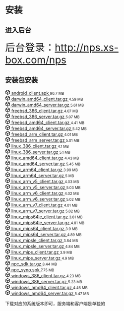 # 安装
## 进入后台
<font size="6">后台登录：http://nps.xs-box.com/nps </font>

## 安装包安装
 <div class="Box Box--condensed mt-3">
      <div>
          <div class="d-flex flex-justify-between flex-items-center py-1 py-md-2 Box-body px-2">
            <a href="https://github.com/ehang-io/nps/releases/download/v0.26.10/android_client.apk" rel="nofollow" class="d-flex flex-items-center min-width-0">
              <svg aria-hidden="true" height="16" viewBox="0 0 16 16" version="1.1" width="16" data-view-component="true" class="octicon octicon-package flex-shrink-0 color-icon-secondary">
    <path fill-rule="evenodd" d="M8.878.392a1.75 1.75 0 00-1.756 0l-5.25 3.045A1.75 1.75 0 001 4.951v6.098c0 .624.332 1.2.872 1.514l5.25 3.045a1.75 1.75 0 001.756 0l5.25-3.045c.54-.313.872-.89.872-1.514V4.951c0-.624-.332-1.2-.872-1.514L8.878.392zM7.875 1.69a.25.25 0 01.25 0l4.63 2.685L8 7.133 3.245 4.375l4.63-2.685zM2.5 5.677v5.372c0 .09.047.171.125.216l4.625 2.683V8.432L2.5 5.677zm6.25 8.271l4.625-2.683a.25.25 0 00.125-.216V5.677L8.75 8.432v5.516z"></path>
</svg>
              <span class="pl-2 flex-auto min-width-0 text-bold">android_client.apk</span>
            </a>
            <small class="pl-2 color-text-secondary flex-shrink-0">90.7 MB</small>
          </div>
          <div class="d-flex flex-justify-between flex-items-center py-1 py-md-2 Box-body px-2">
            <a href="https://github.com/ehang-io/nps/releases/download/v0.26.10/darwin_amd64_client.tar.gz" rel="nofollow" class="d-flex flex-items-center min-width-0">
              <svg aria-hidden="true" height="16" viewBox="0 0 16 16" version="1.1" width="16" data-view-component="true" class="octicon octicon-package flex-shrink-0 color-icon-secondary">
    <path fill-rule="evenodd" d="M8.878.392a1.75 1.75 0 00-1.756 0l-5.25 3.045A1.75 1.75 0 001 4.951v6.098c0 .624.332 1.2.872 1.514l5.25 3.045a1.75 1.75 0 001.756 0l5.25-3.045c.54-.313.872-.89.872-1.514V4.951c0-.624-.332-1.2-.872-1.514L8.878.392zM7.875 1.69a.25.25 0 01.25 0l4.63 2.685L8 7.133 3.245 4.375l4.63-2.685zM2.5 5.677v5.372c0 .09.047.171.125.216l4.625 2.683V8.432L2.5 5.677zm6.25 8.271l4.625-2.683a.25.25 0 00.125-.216V5.677L8.75 8.432v5.516z"></path>
</svg>
              <span class="pl-2 flex-auto min-width-0 text-bold">darwin_amd64_client.tar.gz</span>
            </a>
            <small class="pl-2 color-text-secondary flex-shrink-0">4.59 MB</small>
          </div>
          <div class="d-flex flex-justify-between flex-items-center py-1 py-md-2 Box-body px-2">
            <a href="https://github.com/ehang-io/nps/releases/download/v0.26.10/darwin_amd64_server.tar.gz" rel="nofollow" class="d-flex flex-items-center min-width-0">
              <svg aria-hidden="true" height="16" viewBox="0 0 16 16" version="1.1" width="16" data-view-component="true" class="octicon octicon-package flex-shrink-0 color-icon-secondary">
    <path fill-rule="evenodd" d="M8.878.392a1.75 1.75 0 00-1.756 0l-5.25 3.045A1.75 1.75 0 001 4.951v6.098c0 .624.332 1.2.872 1.514l5.25 3.045a1.75 1.75 0 001.756 0l5.25-3.045c.54-.313.872-.89.872-1.514V4.951c0-.624-.332-1.2-.872-1.514L8.878.392zM7.875 1.69a.25.25 0 01.25 0l4.63 2.685L8 7.133 3.245 4.375l4.63-2.685zM2.5 5.677v5.372c0 .09.047.171.125.216l4.625 2.683V8.432L2.5 5.677zm6.25 8.271l4.625-2.683a.25.25 0 00.125-.216V5.677L8.75 8.432v5.516z"></path>
</svg>
              <span class="pl-2 flex-auto min-width-0 text-bold">darwin_amd64_server.tar.gz</span>
            </a>
            <small class="pl-2 color-text-secondary flex-shrink-0">5.61 MB</small>
          </div>
          <div class="d-flex flex-justify-between flex-items-center py-1 py-md-2 Box-body px-2">
            <a href="https://github.com/ehang-io/nps/releases/download/v0.26.10/freebsd_386_client.tar.gz" rel="nofollow" class="d-flex flex-items-center min-width-0">
              <svg aria-hidden="true" height="16" viewBox="0 0 16 16" version="1.1" width="16" data-view-component="true" class="octicon octicon-package flex-shrink-0 color-icon-secondary">
    <path fill-rule="evenodd" d="M8.878.392a1.75 1.75 0 00-1.756 0l-5.25 3.045A1.75 1.75 0 001 4.951v6.098c0 .624.332 1.2.872 1.514l5.25 3.045a1.75 1.75 0 001.756 0l5.25-3.045c.54-.313.872-.89.872-1.514V4.951c0-.624-.332-1.2-.872-1.514L8.878.392zM7.875 1.69a.25.25 0 01.25 0l4.63 2.685L8 7.133 3.245 4.375l4.63-2.685zM2.5 5.677v5.372c0 .09.047.171.125.216l4.625 2.683V8.432L2.5 5.677zm6.25 8.271l4.625-2.683a.25.25 0 00.125-.216V5.677L8.75 8.432v5.516z"></path>
</svg>
              <span class="pl-2 flex-auto min-width-0 text-bold">freebsd_386_client.tar.gz</span>
            </a>
            <small class="pl-2 color-text-secondary flex-shrink-0">4.07 MB</small>
          </div>
          <div class="d-flex flex-justify-between flex-items-center py-1 py-md-2 Box-body px-2">
            <a href="https://github.com/ehang-io/nps/releases/download/v0.26.10/freebsd_386_server.tar.gz" rel="nofollow" class="d-flex flex-items-center min-width-0">
              <svg aria-hidden="true" height="16" viewBox="0 0 16 16" version="1.1" width="16" data-view-component="true" class="octicon octicon-package flex-shrink-0 color-icon-secondary">
    <path fill-rule="evenodd" d="M8.878.392a1.75 1.75 0 00-1.756 0l-5.25 3.045A1.75 1.75 0 001 4.951v6.098c0 .624.332 1.2.872 1.514l5.25 3.045a1.75 1.75 0 001.756 0l5.25-3.045c.54-.313.872-.89.872-1.514V4.951c0-.624-.332-1.2-.872-1.514L8.878.392zM7.875 1.69a.25.25 0 01.25 0l4.63 2.685L8 7.133 3.245 4.375l4.63-2.685zM2.5 5.677v5.372c0 .09.047.171.125.216l4.625 2.683V8.432L2.5 5.677zm6.25 8.271l4.625-2.683a.25.25 0 00.125-.216V5.677L8.75 8.432v5.516z"></path>
</svg>
              <span class="pl-2 flex-auto min-width-0 text-bold">freebsd_386_server.tar.gz</span>
            </a>
            <small class="pl-2 color-text-secondary flex-shrink-0">5.07 MB</small>
          </div>
          <div class="d-flex flex-justify-between flex-items-center py-1 py-md-2 Box-body px-2">
            <a href="https://github.com/ehang-io/nps/releases/download/v0.26.10/freebsd_amd64_client.tar.gz" rel="nofollow" class="d-flex flex-items-center min-width-0">
              <svg aria-hidden="true" height="16" viewBox="0 0 16 16" version="1.1" width="16" data-view-component="true" class="octicon octicon-package flex-shrink-0 color-icon-secondary">
    <path fill-rule="evenodd" d="M8.878.392a1.75 1.75 0 00-1.756 0l-5.25 3.045A1.75 1.75 0 001 4.951v6.098c0 .624.332 1.2.872 1.514l5.25 3.045a1.75 1.75 0 001.756 0l5.25-3.045c.54-.313.872-.89.872-1.514V4.951c0-.624-.332-1.2-.872-1.514L8.878.392zM7.875 1.69a.25.25 0 01.25 0l4.63 2.685L8 7.133 3.245 4.375l4.63-2.685zM2.5 5.677v5.372c0 .09.047.171.125.216l4.625 2.683V8.432L2.5 5.677zm6.25 8.271l4.625-2.683a.25.25 0 00.125-.216V5.677L8.75 8.432v5.516z"></path>
</svg>
              <span class="pl-2 flex-auto min-width-0 text-bold">freebsd_amd64_client.tar.gz</span>
            </a>
            <small class="pl-2 color-text-secondary flex-shrink-0">4.41 MB</small>
          </div>
          <div class="d-flex flex-justify-between flex-items-center py-1 py-md-2 Box-body px-2">
            <a href="https://github.com/ehang-io/nps/releases/download/v0.26.10/freebsd_amd64_server.tar.gz" rel="nofollow" class="d-flex flex-items-center min-width-0">
              <svg aria-hidden="true" height="16" viewBox="0 0 16 16" version="1.1" width="16" data-view-component="true" class="octicon octicon-package flex-shrink-0 color-icon-secondary">
    <path fill-rule="evenodd" d="M8.878.392a1.75 1.75 0 00-1.756 0l-5.25 3.045A1.75 1.75 0 001 4.951v6.098c0 .624.332 1.2.872 1.514l5.25 3.045a1.75 1.75 0 001.756 0l5.25-3.045c.54-.313.872-.89.872-1.514V4.951c0-.624-.332-1.2-.872-1.514L8.878.392zM7.875 1.69a.25.25 0 01.25 0l4.63 2.685L8 7.133 3.245 4.375l4.63-2.685zM2.5 5.677v5.372c0 .09.047.171.125.216l4.625 2.683V8.432L2.5 5.677zm6.25 8.271l4.625-2.683a.25.25 0 00.125-.216V5.677L8.75 8.432v5.516z"></path>
</svg>
              <span class="pl-2 flex-auto min-width-0 text-bold">freebsd_amd64_server.tar.gz</span>
            </a>
            <small class="pl-2 color-text-secondary flex-shrink-0">5.42 MB</small>
          </div>
          <div class="d-flex flex-justify-between flex-items-center py-1 py-md-2 Box-body px-2">
            <a href="https://github.com/ehang-io/nps/releases/download/v0.26.10/freebsd_arm_client.tar.gz" rel="nofollow" class="d-flex flex-items-center min-width-0">
              <svg aria-hidden="true" height="16" viewBox="0 0 16 16" version="1.1" width="16" data-view-component="true" class="octicon octicon-package flex-shrink-0 color-icon-secondary">
    <path fill-rule="evenodd" d="M8.878.392a1.75 1.75 0 00-1.756 0l-5.25 3.045A1.75 1.75 0 001 4.951v6.098c0 .624.332 1.2.872 1.514l5.25 3.045a1.75 1.75 0 001.756 0l5.25-3.045c.54-.313.872-.89.872-1.514V4.951c0-.624-.332-1.2-.872-1.514L8.878.392zM7.875 1.69a.25.25 0 01.25 0l4.63 2.685L8 7.133 3.245 4.375l4.63-2.685zM2.5 5.677v5.372c0 .09.047.171.125.216l4.625 2.683V8.432L2.5 5.677zm6.25 8.271l4.625-2.683a.25.25 0 00.125-.216V5.677L8.75 8.432v5.516z"></path>
</svg>
              <span class="pl-2 flex-auto min-width-0 text-bold">freebsd_arm_client.tar.gz</span>
            </a>
            <small class="pl-2 color-text-secondary flex-shrink-0">4.01 MB</small>
          </div>
          <div class="d-flex flex-justify-between flex-items-center py-1 py-md-2 Box-body px-2">
            <a href="https://github.com/ehang-io/nps/releases/download/v0.26.10/freebsd_arm_server.tar.gz" rel="nofollow" class="d-flex flex-items-center min-width-0">
              <svg aria-hidden="true" height="16" viewBox="0 0 16 16" version="1.1" width="16" data-view-component="true" class="octicon octicon-package flex-shrink-0 color-icon-secondary">
    <path fill-rule="evenodd" d="M8.878.392a1.75 1.75 0 00-1.756 0l-5.25 3.045A1.75 1.75 0 001 4.951v6.098c0 .624.332 1.2.872 1.514l5.25 3.045a1.75 1.75 0 001.756 0l5.25-3.045c.54-.313.872-.89.872-1.514V4.951c0-.624-.332-1.2-.872-1.514L8.878.392zM7.875 1.69a.25.25 0 01.25 0l4.63 2.685L8 7.133 3.245 4.375l4.63-2.685zM2.5 5.677v5.372c0 .09.047.171.125.216l4.625 2.683V8.432L2.5 5.677zm6.25 8.271l4.625-2.683a.25.25 0 00.125-.216V5.677L8.75 8.432v5.516z"></path>
</svg>
              <span class="pl-2 flex-auto min-width-0 text-bold">freebsd_arm_server.tar.gz</span>
            </a>
            <small class="pl-2 color-text-secondary flex-shrink-0">5.01 MB</small>
          </div>
          <div class="d-flex flex-justify-between flex-items-center py-1 py-md-2 Box-body px-2">
            <a href="https://github.com/ehang-io/nps/releases/download/v0.26.10/linux_386_client.tar.gz" rel="nofollow" class="d-flex flex-items-center min-width-0">
              <svg aria-hidden="true" height="16" viewBox="0 0 16 16" version="1.1" width="16" data-view-component="true" class="octicon octicon-package flex-shrink-0 color-icon-secondary">
    <path fill-rule="evenodd" d="M8.878.392a1.75 1.75 0 00-1.756 0l-5.25 3.045A1.75 1.75 0 001 4.951v6.098c0 .624.332 1.2.872 1.514l5.25 3.045a1.75 1.75 0 001.756 0l5.25-3.045c.54-.313.872-.89.872-1.514V4.951c0-.624-.332-1.2-.872-1.514L8.878.392zM7.875 1.69a.25.25 0 01.25 0l4.63 2.685L8 7.133 3.245 4.375l4.63-2.685zM2.5 5.677v5.372c0 .09.047.171.125.216l4.625 2.683V8.432L2.5 5.677zm6.25 8.271l4.625-2.683a.25.25 0 00.125-.216V5.677L8.75 8.432v5.516z"></path>
</svg>
              <span class="pl-2 flex-auto min-width-0 text-bold">linux_386_client.tar.gz</span>
            </a>
            <small class="pl-2 color-text-secondary flex-shrink-0">4.1 MB</small>
          </div>
          <div class="d-flex flex-justify-between flex-items-center py-1 py-md-2 Box-body px-2">
            <a href="https://github.com/ehang-io/nps/releases/download/v0.26.10/linux_386_server.tar.gz" rel="nofollow" class="d-flex flex-items-center min-width-0">
              <svg aria-hidden="true" height="16" viewBox="0 0 16 16" version="1.1" width="16" data-view-component="true" class="octicon octicon-package flex-shrink-0 color-icon-secondary">
    <path fill-rule="evenodd" d="M8.878.392a1.75 1.75 0 00-1.756 0l-5.25 3.045A1.75 1.75 0 001 4.951v6.098c0 .624.332 1.2.872 1.514l5.25 3.045a1.75 1.75 0 001.756 0l5.25-3.045c.54-.313.872-.89.872-1.514V4.951c0-.624-.332-1.2-.872-1.514L8.878.392zM7.875 1.69a.25.25 0 01.25 0l4.63 2.685L8 7.133 3.245 4.375l4.63-2.685zM2.5 5.677v5.372c0 .09.047.171.125.216l4.625 2.683V8.432L2.5 5.677zm6.25 8.271l4.625-2.683a.25.25 0 00.125-.216V5.677L8.75 8.432v5.516z"></path>
</svg>
              <span class="pl-2 flex-auto min-width-0 text-bold">linux_386_server.tar.gz</span>
            </a>
            <small class="pl-2 color-text-secondary flex-shrink-0">5.1 MB</small>
          </div>
          <div class="d-flex flex-justify-between flex-items-center py-1 py-md-2 Box-body px-2">
            <a href="https://github.com/ehang-io/nps/releases/download/v0.26.10/linux_amd64_client.tar.gz" rel="nofollow" class="d-flex flex-items-center min-width-0">
              <svg aria-hidden="true" height="16" viewBox="0 0 16 16" version="1.1" width="16" data-view-component="true" class="octicon octicon-package flex-shrink-0 color-icon-secondary">
    <path fill-rule="evenodd" d="M8.878.392a1.75 1.75 0 00-1.756 0l-5.25 3.045A1.75 1.75 0 001 4.951v6.098c0 .624.332 1.2.872 1.514l5.25 3.045a1.75 1.75 0 001.756 0l5.25-3.045c.54-.313.872-.89.872-1.514V4.951c0-.624-.332-1.2-.872-1.514L8.878.392zM7.875 1.69a.25.25 0 01.25 0l4.63 2.685L8 7.133 3.245 4.375l4.63-2.685zM2.5 5.677v5.372c0 .09.047.171.125.216l4.625 2.683V8.432L2.5 5.677zm6.25 8.271l4.625-2.683a.25.25 0 00.125-.216V5.677L8.75 8.432v5.516z"></path>
</svg>
              <span class="pl-2 flex-auto min-width-0 text-bold">linux_amd64_client.tar.gz</span>
            </a>
            <small class="pl-2 color-text-secondary flex-shrink-0">4.43 MB</small>
          </div>
          <div class="d-flex flex-justify-between flex-items-center py-1 py-md-2 Box-body px-2">
            <a href="https://github.com/ehang-io/nps/releases/download/v0.26.10/linux_amd64_server.tar.gz" rel="nofollow" class="d-flex flex-items-center min-width-0">
              <svg aria-hidden="true" height="16" viewBox="0 0 16 16" version="1.1" width="16" data-view-component="true" class="octicon octicon-package flex-shrink-0 color-icon-secondary">
    <path fill-rule="evenodd" d="M8.878.392a1.75 1.75 0 00-1.756 0l-5.25 3.045A1.75 1.75 0 001 4.951v6.098c0 .624.332 1.2.872 1.514l5.25 3.045a1.75 1.75 0 001.756 0l5.25-3.045c.54-.313.872-.89.872-1.514V4.951c0-.624-.332-1.2-.872-1.514L8.878.392zM7.875 1.69a.25.25 0 01.25 0l4.63 2.685L8 7.133 3.245 4.375l4.63-2.685zM2.5 5.677v5.372c0 .09.047.171.125.216l4.625 2.683V8.432L2.5 5.677zm6.25 8.271l4.625-2.683a.25.25 0 00.125-.216V5.677L8.75 8.432v5.516z"></path>
</svg>
              <span class="pl-2 flex-auto min-width-0 text-bold">linux_amd64_server.tar.gz</span>
            </a>
            <small class="pl-2 color-text-secondary flex-shrink-0">5.45 MB</small>
          </div>
          <div class="d-flex flex-justify-between flex-items-center py-1 py-md-2 Box-body px-2">
            <a href="https://github.com/ehang-io/nps/releases/download/v0.26.10/linux_arm64_client.tar.gz" rel="nofollow" class="d-flex flex-items-center min-width-0">
              <svg aria-hidden="true" height="16" viewBox="0 0 16 16" version="1.1" width="16" data-view-component="true" class="octicon octicon-package flex-shrink-0 color-icon-secondary">
    <path fill-rule="evenodd" d="M8.878.392a1.75 1.75 0 00-1.756 0l-5.25 3.045A1.75 1.75 0 001 4.951v6.098c0 .624.332 1.2.872 1.514l5.25 3.045a1.75 1.75 0 001.756 0l5.25-3.045c.54-.313.872-.89.872-1.514V4.951c0-.624-.332-1.2-.872-1.514L8.878.392zM7.875 1.69a.25.25 0 01.25 0l4.63 2.685L8 7.133 3.245 4.375l4.63-2.685zM2.5 5.677v5.372c0 .09.047.171.125.216l4.625 2.683V8.432L2.5 5.677zm6.25 8.271l4.625-2.683a.25.25 0 00.125-.216V5.677L8.75 8.432v5.516z"></path>
</svg>
              <span class="pl-2 flex-auto min-width-0 text-bold">linux_arm64_client.tar.gz</span>
            </a>
            <small class="pl-2 color-text-secondary flex-shrink-0">3.99 MB</small>
          </div>
          <div class="d-flex flex-justify-between flex-items-center py-1 py-md-2 Box-body px-2">
            <a href="https://github.com/ehang-io/nps/releases/download/v0.26.10/linux_arm64_server.tar.gz" rel="nofollow" class="d-flex flex-items-center min-width-0">
              <svg aria-hidden="true" height="16" viewBox="0 0 16 16" version="1.1" width="16" data-view-component="true" class="octicon octicon-package flex-shrink-0 color-icon-secondary">
    <path fill-rule="evenodd" d="M8.878.392a1.75 1.75 0 00-1.756 0l-5.25 3.045A1.75 1.75 0 001 4.951v6.098c0 .624.332 1.2.872 1.514l5.25 3.045a1.75 1.75 0 001.756 0l5.25-3.045c.54-.313.872-.89.872-1.514V4.951c0-.624-.332-1.2-.872-1.514L8.878.392zM7.875 1.69a.25.25 0 01.25 0l4.63 2.685L8 7.133 3.245 4.375l4.63-2.685zM2.5 5.677v5.372c0 .09.047.171.125.216l4.625 2.683V8.432L2.5 5.677zm6.25 8.271l4.625-2.683a.25.25 0 00.125-.216V5.677L8.75 8.432v5.516z"></path>
</svg>
              <span class="pl-2 flex-auto min-width-0 text-bold">linux_arm64_server.tar.gz</span>
            </a>
            <small class="pl-2 color-text-secondary flex-shrink-0">5 MB</small>
          </div>
          <div class="d-flex flex-justify-between flex-items-center py-1 py-md-2 Box-body px-2">
            <a href="https://github.com/ehang-io/nps/releases/download/v0.26.10/linux_arm_v5_client.tar.gz" rel="nofollow" class="d-flex flex-items-center min-width-0">
              <svg aria-hidden="true" height="16" viewBox="0 0 16 16" version="1.1" width="16" data-view-component="true" class="octicon octicon-package flex-shrink-0 color-icon-secondary">
    <path fill-rule="evenodd" d="M8.878.392a1.75 1.75 0 00-1.756 0l-5.25 3.045A1.75 1.75 0 001 4.951v6.098c0 .624.332 1.2.872 1.514l5.25 3.045a1.75 1.75 0 001.756 0l5.25-3.045c.54-.313.872-.89.872-1.514V4.951c0-.624-.332-1.2-.872-1.514L8.878.392zM7.875 1.69a.25.25 0 01.25 0l4.63 2.685L8 7.133 3.245 4.375l4.63-2.685zM2.5 5.677v5.372c0 .09.047.171.125.216l4.625 2.683V8.432L2.5 5.677zm6.25 8.271l4.625-2.683a.25.25 0 00.125-.216V5.677L8.75 8.432v5.516z"></path>
</svg>
              <span class="pl-2 flex-auto min-width-0 text-bold">linux_arm_v5_client.tar.gz</span>
            </a>
            <small class="pl-2 color-text-secondary flex-shrink-0">4.03 MB</small>
          </div>
          <div class="d-flex flex-justify-between flex-items-center py-1 py-md-2 Box-body px-2">
            <a href="https://github.com/ehang-io/nps/releases/download/v0.26.10/linux_arm_v5_server.tar.gz" rel="nofollow" class="d-flex flex-items-center min-width-0">
              <svg aria-hidden="true" height="16" viewBox="0 0 16 16" version="1.1" width="16" data-view-component="true" class="octicon octicon-package flex-shrink-0 color-icon-secondary">
    <path fill-rule="evenodd" d="M8.878.392a1.75 1.75 0 00-1.756 0l-5.25 3.045A1.75 1.75 0 001 4.951v6.098c0 .624.332 1.2.872 1.514l5.25 3.045a1.75 1.75 0 001.756 0l5.25-3.045c.54-.313.872-.89.872-1.514V4.951c0-.624-.332-1.2-.872-1.514L8.878.392zM7.875 1.69a.25.25 0 01.25 0l4.63 2.685L8 7.133 3.245 4.375l4.63-2.685zM2.5 5.677v5.372c0 .09.047.171.125.216l4.625 2.683V8.432L2.5 5.677zm6.25 8.271l4.625-2.683a.25.25 0 00.125-.216V5.677L8.75 8.432v5.516z"></path>
</svg>
              <span class="pl-2 flex-auto min-width-0 text-bold">linux_arm_v5_server.tar.gz</span>
            </a>
            <small class="pl-2 color-text-secondary flex-shrink-0">5.03 MB</small>
          </div>
          <div class="d-flex flex-justify-between flex-items-center py-1 py-md-2 Box-body px-2">
            <a href="https://github.com/ehang-io/nps/releases/download/v0.26.10/linux_arm_v6_client.tar.gz" rel="nofollow" class="d-flex flex-items-center min-width-0">
              <svg aria-hidden="true" height="16" viewBox="0 0 16 16" version="1.1" width="16" data-view-component="true" class="octicon octicon-package flex-shrink-0 color-icon-secondary">
    <path fill-rule="evenodd" d="M8.878.392a1.75 1.75 0 00-1.756 0l-5.25 3.045A1.75 1.75 0 001 4.951v6.098c0 .624.332 1.2.872 1.514l5.25 3.045a1.75 1.75 0 001.756 0l5.25-3.045c.54-.313.872-.89.872-1.514V4.951c0-.624-.332-1.2-.872-1.514L8.878.392zM7.875 1.69a.25.25 0 01.25 0l4.63 2.685L8 7.133 3.245 4.375l4.63-2.685zM2.5 5.677v5.372c0 .09.047.171.125.216l4.625 2.683V8.432L2.5 5.677zm6.25 8.271l4.625-2.683a.25.25 0 00.125-.216V5.677L8.75 8.432v5.516z"></path>
</svg>
              <span class="pl-2 flex-auto min-width-0 text-bold">linux_arm_v6_client.tar.gz</span>
            </a>
            <small class="pl-2 color-text-secondary flex-shrink-0">4.02 MB</small>
          </div>
          <div class="d-flex flex-justify-between flex-items-center py-1 py-md-2 Box-body px-2">
            <a href="https://github.com/ehang-io/nps/releases/download/v0.26.10/linux_arm_v6_server.tar.gz" rel="nofollow" class="d-flex flex-items-center min-width-0">
              <svg aria-hidden="true" height="16" viewBox="0 0 16 16" version="1.1" width="16" data-view-component="true" class="octicon octicon-package flex-shrink-0 color-icon-secondary">
    <path fill-rule="evenodd" d="M8.878.392a1.75 1.75 0 00-1.756 0l-5.25 3.045A1.75 1.75 0 001 4.951v6.098c0 .624.332 1.2.872 1.514l5.25 3.045a1.75 1.75 0 001.756 0l5.25-3.045c.54-.313.872-.89.872-1.514V4.951c0-.624-.332-1.2-.872-1.514L8.878.392zM7.875 1.69a.25.25 0 01.25 0l4.63 2.685L8 7.133 3.245 4.375l4.63-2.685zM2.5 5.677v5.372c0 .09.047.171.125.216l4.625 2.683V8.432L2.5 5.677zm6.25 8.271l4.625-2.683a.25.25 0 00.125-.216V5.677L8.75 8.432v5.516z"></path>
</svg>
              <span class="pl-2 flex-auto min-width-0 text-bold">linux_arm_v6_server.tar.gz</span>
            </a>
            <small class="pl-2 color-text-secondary flex-shrink-0">5.02 MB</small>
          </div>
          <div class="d-flex flex-justify-between flex-items-center py-1 py-md-2 Box-body px-2">
            <a href="https://github.com/ehang-io/nps/releases/download/v0.26.10/linux_arm_v7_client.tar.gz" rel="nofollow" class="d-flex flex-items-center min-width-0">
              <svg aria-hidden="true" height="16" viewBox="0 0 16 16" version="1.1" width="16" data-view-component="true" class="octicon octicon-package flex-shrink-0 color-icon-secondary">
    <path fill-rule="evenodd" d="M8.878.392a1.75 1.75 0 00-1.756 0l-5.25 3.045A1.75 1.75 0 001 4.951v6.098c0 .624.332 1.2.872 1.514l5.25 3.045a1.75 1.75 0 001.756 0l5.25-3.045c.54-.313.872-.89.872-1.514V4.951c0-.624-.332-1.2-.872-1.514L8.878.392zM7.875 1.69a.25.25 0 01.25 0l4.63 2.685L8 7.133 3.245 4.375l4.63-2.685zM2.5 5.677v5.372c0 .09.047.171.125.216l4.625 2.683V8.432L2.5 5.677zm6.25 8.271l4.625-2.683a.25.25 0 00.125-.216V5.677L8.75 8.432v5.516z"></path>
</svg>
              <span class="pl-2 flex-auto min-width-0 text-bold">linux_arm_v7_client.tar.gz</span>
            </a>
            <small class="pl-2 color-text-secondary flex-shrink-0">4.01 MB</small>
          </div>
          <div class="d-flex flex-justify-between flex-items-center py-1 py-md-2 Box-body px-2">
            <a href="https://github.com/ehang-io/nps/releases/download/v0.26.10/linux_arm_v7_server.tar.gz" rel="nofollow" class="d-flex flex-items-center min-width-0">
              <svg aria-hidden="true" height="16" viewBox="0 0 16 16" version="1.1" width="16" data-view-component="true" class="octicon octicon-package flex-shrink-0 color-icon-secondary">
    <path fill-rule="evenodd" d="M8.878.392a1.75 1.75 0 00-1.756 0l-5.25 3.045A1.75 1.75 0 001 4.951v6.098c0 .624.332 1.2.872 1.514l5.25 3.045a1.75 1.75 0 001.756 0l5.25-3.045c.54-.313.872-.89.872-1.514V4.951c0-.624-.332-1.2-.872-1.514L8.878.392zM7.875 1.69a.25.25 0 01.25 0l4.63 2.685L8 7.133 3.245 4.375l4.63-2.685zM2.5 5.677v5.372c0 .09.047.171.125.216l4.625 2.683V8.432L2.5 5.677zm6.25 8.271l4.625-2.683a.25.25 0 00.125-.216V5.677L8.75 8.432v5.516z"></path>
</svg>
              <span class="pl-2 flex-auto min-width-0 text-bold">linux_arm_v7_server.tar.gz</span>
            </a>
            <small class="pl-2 color-text-secondary flex-shrink-0">5.02 MB</small>
          </div>
          <div class="d-flex flex-justify-between flex-items-center py-1 py-md-2 Box-body px-2">
            <a href="https://github.com/ehang-io/nps/releases/download/v0.26.10/linux_mips64le_client.tar.gz" rel="nofollow" class="d-flex flex-items-center min-width-0">
              <svg aria-hidden="true" height="16" viewBox="0 0 16 16" version="1.1" width="16" data-view-component="true" class="octicon octicon-package flex-shrink-0 color-icon-secondary">
    <path fill-rule="evenodd" d="M8.878.392a1.75 1.75 0 00-1.756 0l-5.25 3.045A1.75 1.75 0 001 4.951v6.098c0 .624.332 1.2.872 1.514l5.25 3.045a1.75 1.75 0 001.756 0l5.25-3.045c.54-.313.872-.89.872-1.514V4.951c0-.624-.332-1.2-.872-1.514L8.878.392zM7.875 1.69a.25.25 0 01.25 0l4.63 2.685L8 7.133 3.245 4.375l4.63-2.685zM2.5 5.677v5.372c0 .09.047.171.125.216l4.625 2.683V8.432L2.5 5.677zm6.25 8.271l4.625-2.683a.25.25 0 00.125-.216V5.677L8.75 8.432v5.516z"></path>
</svg>
              <span class="pl-2 flex-auto min-width-0 text-bold">linux_mips64le_client.tar.gz</span>
            </a>
            <small class="pl-2 color-text-secondary flex-shrink-0">3.81 MB</small>
          </div>
          <div class="d-flex flex-justify-between flex-items-center py-1 py-md-2 Box-body px-2">
            <a href="https://github.com/ehang-io/nps/releases/download/v0.26.10/linux_mips64le_server.tar.gz" rel="nofollow" class="d-flex flex-items-center min-width-0">
              <svg aria-hidden="true" height="16" viewBox="0 0 16 16" version="1.1" width="16" data-view-component="true" class="octicon octicon-package flex-shrink-0 color-icon-secondary">
    <path fill-rule="evenodd" d="M8.878.392a1.75 1.75 0 00-1.756 0l-5.25 3.045A1.75 1.75 0 001 4.951v6.098c0 .624.332 1.2.872 1.514l5.25 3.045a1.75 1.75 0 001.756 0l5.25-3.045c.54-.313.872-.89.872-1.514V4.951c0-.624-.332-1.2-.872-1.514L8.878.392zM7.875 1.69a.25.25 0 01.25 0l4.63 2.685L8 7.133 3.245 4.375l4.63-2.685zM2.5 5.677v5.372c0 .09.047.171.125.216l4.625 2.683V8.432L2.5 5.677zm6.25 8.271l4.625-2.683a.25.25 0 00.125-.216V5.677L8.75 8.432v5.516z"></path>
</svg>
              <span class="pl-2 flex-auto min-width-0 text-bold">linux_mips64le_server.tar.gz</span>
            </a>
            <small class="pl-2 color-text-secondary flex-shrink-0">4.81 MB</small>
          </div>
          <div class="d-flex flex-justify-between flex-items-center py-1 py-md-2 Box-body px-2">
            <a href="https://github.com/ehang-io/nps/releases/download/v0.26.10/linux_mips64_client.tar.gz" rel="nofollow" class="d-flex flex-items-center min-width-0">
              <svg aria-hidden="true" height="16" viewBox="0 0 16 16" version="1.1" width="16" data-view-component="true" class="octicon octicon-package flex-shrink-0 color-icon-secondary">
    <path fill-rule="evenodd" d="M8.878.392a1.75 1.75 0 00-1.756 0l-5.25 3.045A1.75 1.75 0 001 4.951v6.098c0 .624.332 1.2.872 1.514l5.25 3.045a1.75 1.75 0 001.756 0l5.25-3.045c.54-.313.872-.89.872-1.514V4.951c0-.624-.332-1.2-.872-1.514L8.878.392zM7.875 1.69a.25.25 0 01.25 0l4.63 2.685L8 7.133 3.245 4.375l4.63-2.685zM2.5 5.677v5.372c0 .09.047.171.125.216l4.625 2.683V8.432L2.5 5.677zm6.25 8.271l4.625-2.683a.25.25 0 00.125-.216V5.677L8.75 8.432v5.516z"></path>
</svg>
              <span class="pl-2 flex-auto min-width-0 text-bold">linux_mips64_client.tar.gz</span>
            </a>
            <small class="pl-2 color-text-secondary flex-shrink-0">3.9 MB</small>
          </div>
          <div class="d-flex flex-justify-between flex-items-center py-1 py-md-2 Box-body px-2">
            <a href="https://github.com/ehang-io/nps/releases/download/v0.26.10/linux_mips64_server.tar.gz" rel="nofollow" class="d-flex flex-items-center min-width-0">
              <svg aria-hidden="true" height="16" viewBox="0 0 16 16" version="1.1" width="16" data-view-component="true" class="octicon octicon-package flex-shrink-0 color-icon-secondary">
    <path fill-rule="evenodd" d="M8.878.392a1.75 1.75 0 00-1.756 0l-5.25 3.045A1.75 1.75 0 001 4.951v6.098c0 .624.332 1.2.872 1.514l5.25 3.045a1.75 1.75 0 001.756 0l5.25-3.045c.54-.313.872-.89.872-1.514V4.951c0-.624-.332-1.2-.872-1.514L8.878.392zM7.875 1.69a.25.25 0 01.25 0l4.63 2.685L8 7.133 3.245 4.375l4.63-2.685zM2.5 5.677v5.372c0 .09.047.171.125.216l4.625 2.683V8.432L2.5 5.677zm6.25 8.271l4.625-2.683a.25.25 0 00.125-.216V5.677L8.75 8.432v5.516z"></path>
</svg>
              <span class="pl-2 flex-auto min-width-0 text-bold">linux_mips64_server.tar.gz</span>
            </a>
            <small class="pl-2 color-text-secondary flex-shrink-0">4.89 MB</small>
          </div>
          <div class="d-flex flex-justify-between flex-items-center py-1 py-md-2 Box-body px-2">
            <a href="https://github.com/ehang-io/nps/releases/download/v0.26.10/linux_mipsle_client.tar.gz" rel="nofollow" class="d-flex flex-items-center min-width-0">
              <svg aria-hidden="true" height="16" viewBox="0 0 16 16" version="1.1" width="16" data-view-component="true" class="octicon octicon-package flex-shrink-0 color-icon-secondary">
    <path fill-rule="evenodd" d="M8.878.392a1.75 1.75 0 00-1.756 0l-5.25 3.045A1.75 1.75 0 001 4.951v6.098c0 .624.332 1.2.872 1.514l5.25 3.045a1.75 1.75 0 001.756 0l5.25-3.045c.54-.313.872-.89.872-1.514V4.951c0-.624-.332-1.2-.872-1.514L8.878.392zM7.875 1.69a.25.25 0 01.25 0l4.63 2.685L8 7.133 3.245 4.375l4.63-2.685zM2.5 5.677v5.372c0 .09.047.171.125.216l4.625 2.683V8.432L2.5 5.677zm6.25 8.271l4.625-2.683a.25.25 0 00.125-.216V5.677L8.75 8.432v5.516z"></path>
</svg>
              <span class="pl-2 flex-auto min-width-0 text-bold">linux_mipsle_client.tar.gz</span>
            </a>
            <small class="pl-2 color-text-secondary flex-shrink-0">3.84 MB</small>
          </div>
          <div class="d-flex flex-justify-between flex-items-center py-1 py-md-2 Box-body px-2">
            <a href="https://github.com/ehang-io/nps/releases/download/v0.26.10/linux_mipsle_server.tar.gz" rel="nofollow" class="d-flex flex-items-center min-width-0">
              <svg aria-hidden="true" height="16" viewBox="0 0 16 16" version="1.1" width="16" data-view-component="true" class="octicon octicon-package flex-shrink-0 color-icon-secondary">
    <path fill-rule="evenodd" d="M8.878.392a1.75 1.75 0 00-1.756 0l-5.25 3.045A1.75 1.75 0 001 4.951v6.098c0 .624.332 1.2.872 1.514l5.25 3.045a1.75 1.75 0 001.756 0l5.25-3.045c.54-.313.872-.89.872-1.514V4.951c0-.624-.332-1.2-.872-1.514L8.878.392zM7.875 1.69a.25.25 0 01.25 0l4.63 2.685L8 7.133 3.245 4.375l4.63-2.685zM2.5 5.677v5.372c0 .09.047.171.125.216l4.625 2.683V8.432L2.5 5.677zm6.25 8.271l4.625-2.683a.25.25 0 00.125-.216V5.677L8.75 8.432v5.516z"></path>
</svg>
              <span class="pl-2 flex-auto min-width-0 text-bold">linux_mipsle_server.tar.gz</span>
            </a>
            <small class="pl-2 color-text-secondary flex-shrink-0">4.84 MB</small>
          </div>
          <div class="d-flex flex-justify-between flex-items-center py-1 py-md-2 Box-body px-2">
            <a href="https://github.com/ehang-io/nps/releases/download/v0.26.10/linux_mips_client.tar.gz" rel="nofollow" class="d-flex flex-items-center min-width-0">
              <svg aria-hidden="true" height="16" viewBox="0 0 16 16" version="1.1" width="16" data-view-component="true" class="octicon octicon-package flex-shrink-0 color-icon-secondary">
    <path fill-rule="evenodd" d="M8.878.392a1.75 1.75 0 00-1.756 0l-5.25 3.045A1.75 1.75 0 001 4.951v6.098c0 .624.332 1.2.872 1.514l5.25 3.045a1.75 1.75 0 001.756 0l5.25-3.045c.54-.313.872-.89.872-1.514V4.951c0-.624-.332-1.2-.872-1.514L8.878.392zM7.875 1.69a.25.25 0 01.25 0l4.63 2.685L8 7.133 3.245 4.375l4.63-2.685zM2.5 5.677v5.372c0 .09.047.171.125.216l4.625 2.683V8.432L2.5 5.677zm6.25 8.271l4.625-2.683a.25.25 0 00.125-.216V5.677L8.75 8.432v5.516z"></path>
</svg>
              <span class="pl-2 flex-auto min-width-0 text-bold">linux_mips_client.tar.gz</span>
            </a>
            <small class="pl-2 color-text-secondary flex-shrink-0">3.9 MB</small>
          </div>
          <div class="d-flex flex-justify-between flex-items-center py-1 py-md-2 Box-body px-2">
            <a href="https://github.com/ehang-io/nps/releases/download/v0.26.10/linux_mips_server.tar.gz" rel="nofollow" class="d-flex flex-items-center min-width-0">
              <svg aria-hidden="true" height="16" viewBox="0 0 16 16" version="1.1" width="16" data-view-component="true" class="octicon octicon-package flex-shrink-0 color-icon-secondary">
    <path fill-rule="evenodd" d="M8.878.392a1.75 1.75 0 00-1.756 0l-5.25 3.045A1.75 1.75 0 001 4.951v6.098c0 .624.332 1.2.872 1.514l5.25 3.045a1.75 1.75 0 001.756 0l5.25-3.045c.54-.313.872-.89.872-1.514V4.951c0-.624-.332-1.2-.872-1.514L8.878.392zM7.875 1.69a.25.25 0 01.25 0l4.63 2.685L8 7.133 3.245 4.375l4.63-2.685zM2.5 5.677v5.372c0 .09.047.171.125.216l4.625 2.683V8.432L2.5 5.677zm6.25 8.271l4.625-2.683a.25.25 0 00.125-.216V5.677L8.75 8.432v5.516z"></path>
</svg>
              <span class="pl-2 flex-auto min-width-0 text-bold">linux_mips_server.tar.gz</span>
            </a>
            <small class="pl-2 color-text-secondary flex-shrink-0">4.9 MB</small>
          </div>
          <div class="d-flex flex-justify-between flex-items-center py-1 py-md-2 Box-body px-2">
            <a href="https://github.com/ehang-io/nps/releases/download/v0.26.10/npc_sdk.tar.gz" rel="nofollow" class="d-flex flex-items-center min-width-0">
              <svg aria-hidden="true" height="16" viewBox="0 0 16 16" version="1.1" width="16" data-view-component="true" class="octicon octicon-package flex-shrink-0 color-icon-secondary">
    <path fill-rule="evenodd" d="M8.878.392a1.75 1.75 0 00-1.756 0l-5.25 3.045A1.75 1.75 0 001 4.951v6.098c0 .624.332 1.2.872 1.514l5.25 3.045a1.75 1.75 0 001.756 0l5.25-3.045c.54-.313.872-.89.872-1.514V4.951c0-.624-.332-1.2-.872-1.514L8.878.392zM7.875 1.69a.25.25 0 01.25 0l4.63 2.685L8 7.133 3.245 4.375l4.63-2.685zM2.5 5.677v5.372c0 .09.047.171.125.216l4.625 2.683V8.432L2.5 5.677zm6.25 8.271l4.625-2.683a.25.25 0 00.125-.216V5.677L8.75 8.432v5.516z"></path>
</svg>
              <span class="pl-2 flex-auto min-width-0 text-bold">npc_sdk.tar.gz</span>
            </a>
            <small class="pl-2 color-text-secondary flex-shrink-0">8.44 MB</small>
          </div>
          <div class="d-flex flex-justify-between flex-items-center py-1 py-md-2 Box-body px-2">
            <a href="https://github.com/ehang-io/nps/releases/download/v0.26.10/npc_syno.spk" rel="nofollow" class="d-flex flex-items-center min-width-0">
              <svg aria-hidden="true" height="16" viewBox="0 0 16 16" version="1.1" width="16" data-view-component="true" class="octicon octicon-package flex-shrink-0 color-icon-secondary">
    <path fill-rule="evenodd" d="M8.878.392a1.75 1.75 0 00-1.756 0l-5.25 3.045A1.75 1.75 0 001 4.951v6.098c0 .624.332 1.2.872 1.514l5.25 3.045a1.75 1.75 0 001.756 0l5.25-3.045c.54-.313.872-.89.872-1.514V4.951c0-.624-.332-1.2-.872-1.514L8.878.392zM7.875 1.69a.25.25 0 01.25 0l4.63 2.685L8 7.133 3.245 4.375l4.63-2.685zM2.5 5.677v5.372c0 .09.047.171.125.216l4.625 2.683V8.432L2.5 5.677zm6.25 8.271l4.625-2.683a.25.25 0 00.125-.216V5.677L8.75 8.432v5.516z"></path>
</svg>
              <span class="pl-2 flex-auto min-width-0 text-bold">npc_syno.spk</span>
            </a>
            <small class="pl-2 color-text-secondary flex-shrink-0">7.75 MB</small>
          </div>
          <div class="d-flex flex-justify-between flex-items-center py-1 py-md-2 Box-body px-2">
            <a href="https://github.com/ehang-io/nps/releases/download/v0.26.10/windows_386_client.tar.gz" rel="nofollow" class="d-flex flex-items-center min-width-0">
              <svg aria-hidden="true" height="16" viewBox="0 0 16 16" version="1.1" width="16" data-view-component="true" class="octicon octicon-package flex-shrink-0 color-icon-secondary">
    <path fill-rule="evenodd" d="M8.878.392a1.75 1.75 0 00-1.756 0l-5.25 3.045A1.75 1.75 0 001 4.951v6.098c0 .624.332 1.2.872 1.514l5.25 3.045a1.75 1.75 0 001.756 0l5.25-3.045c.54-.313.872-.89.872-1.514V4.951c0-.624-.332-1.2-.872-1.514L8.878.392zM7.875 1.69a.25.25 0 01.25 0l4.63 2.685L8 7.133 3.245 4.375l4.63-2.685zM2.5 5.677v5.372c0 .09.047.171.125.216l4.625 2.683V8.432L2.5 5.677zm6.25 8.271l4.625-2.683a.25.25 0 00.125-.216V5.677L8.75 8.432v5.516z"></path>
</svg>
              <span class="pl-2 flex-auto min-width-0 text-bold">windows_386_client.tar.gz</span>
            </a>
            <small class="pl-2 color-text-secondary flex-shrink-0">4.23 MB</small>
          </div>
          <div class="d-flex flex-justify-between flex-items-center py-1 py-md-2 Box-body px-2">
            <a href="https://github.com/ehang-io/nps/releases/download/v0.26.10/windows_386_server.tar.gz" rel="nofollow" class="d-flex flex-items-center min-width-0">
              <svg aria-hidden="true" height="16" viewBox="0 0 16 16" version="1.1" width="16" data-view-component="true" class="octicon octicon-package flex-shrink-0 color-icon-secondary">
    <path fill-rule="evenodd" d="M8.878.392a1.75 1.75 0 00-1.756 0l-5.25 3.045A1.75 1.75 0 001 4.951v6.098c0 .624.332 1.2.872 1.514l5.25 3.045a1.75 1.75 0 001.756 0l5.25-3.045c.54-.313.872-.89.872-1.514V4.951c0-.624-.332-1.2-.872-1.514L8.878.392zM7.875 1.69a.25.25 0 01.25 0l4.63 2.685L8 7.133 3.245 4.375l4.63-2.685zM2.5 5.677v5.372c0 .09.047.171.125.216l4.625 2.683V8.432L2.5 5.677zm6.25 8.271l4.625-2.683a.25.25 0 00.125-.216V5.677L8.75 8.432v5.516z"></path>
</svg>
              <span class="pl-2 flex-auto min-width-0 text-bold">windows_386_server.tar.gz</span>
            </a>
            <small class="pl-2 color-text-secondary flex-shrink-0">5.23 MB</small>
          </div>
          <div class="d-flex flex-justify-between flex-items-center py-1 py-md-2 Box-body px-2">
            <a href="https://github.com/ehang-io/nps/releases/download/v0.26.10/windows_amd64_client.tar.gz" rel="nofollow" class="d-flex flex-items-center min-width-0">
              <svg aria-hidden="true" height="16" viewBox="0 0 16 16" version="1.1" width="16" data-view-component="true" class="octicon octicon-package flex-shrink-0 color-icon-secondary">
    <path fill-rule="evenodd" d="M8.878.392a1.75 1.75 0 00-1.756 0l-5.25 3.045A1.75 1.75 0 001 4.951v6.098c0 .624.332 1.2.872 1.514l5.25 3.045a1.75 1.75 0 001.756 0l5.25-3.045c.54-.313.872-.89.872-1.514V4.951c0-.624-.332-1.2-.872-1.514L8.878.392zM7.875 1.69a.25.25 0 01.25 0l4.63 2.685L8 7.133 3.245 4.375l4.63-2.685zM2.5 5.677v5.372c0 .09.047.171.125.216l4.625 2.683V8.432L2.5 5.677zm6.25 8.271l4.625-2.683a.25.25 0 00.125-.216V5.677L8.75 8.432v5.516z"></path>
</svg>
              <span class="pl-2 flex-auto min-width-0 text-bold">windows_amd64_client.tar.gz</span>
            </a>
            <small class="pl-2 color-text-secondary flex-shrink-0">4.46 MB</small>
          </div>
          <div class="d-flex flex-justify-between flex-items-center py-1 py-md-2 Box-body px-2">
            <a href="https://github.com/ehang-io/nps/releases/download/v0.26.10/windows_amd64_server.tar.gz" rel="nofollow" class="d-flex flex-items-center min-width-0">
              <svg aria-hidden="true" height="16" viewBox="0 0 16 16" version="1.1" width="16" data-view-component="true" class="octicon octicon-package flex-shrink-0 color-icon-secondary">
    <path fill-rule="evenodd" d="M8.878.392a1.75 1.75 0 00-1.756 0l-5.25 3.045A1.75 1.75 0 001 4.951v6.098c0 .624.332 1.2.872 1.514l5.25 3.045a1.75 1.75 0 001.756 0l5.25-3.045c.54-.313.872-.89.872-1.514V4.951c0-.624-.332-1.2-.872-1.514L8.878.392zM7.875 1.69a.25.25 0 01.25 0l4.63 2.685L8 7.133 3.245 4.375l4.63-2.685zM2.5 5.677v5.372c0 .09.047.171.125.216l4.625 2.683V8.432L2.5 5.677zm6.25 8.271l4.625-2.683a.25.25 0 00.125-.216V5.677L8.75 8.432v5.516z"></path>
</svg>
              <span class="pl-2 flex-auto min-width-0 text-bold">windows_amd64_server.tar.gz</span>
            </a>
            <small class="pl-2 color-text-secondary flex-shrink-0">5.47 MB</small>


下载对应的系统版本即可，服务端和客户端是单独的
